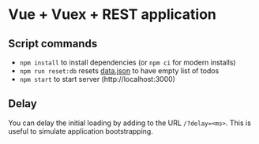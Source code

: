 # Vue + Vuex + REST application

## Script commands

- `npm install` to install dependencies (or `npm ci` for modern installs)
- `npm run reset:db` resets [data.json](data.json) to have empty list of todos
- `npm start` to start server (http://localhost:3000)

## Delay

You can delay the initial loading by adding to the URL `/?delay=<ms>`. This is useful to simulate application bootstrapping.
